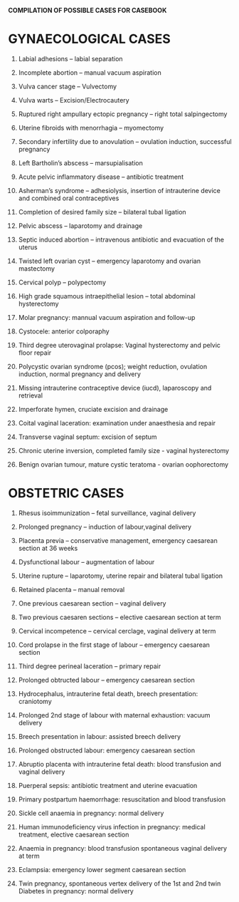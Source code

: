 **COMPILATION OF POSSIBLE CASES FOR CASEBOOK**


# GYNAECOLOGICAL CASES 

1. Labial adhesions – labial separation 

2. Incomplete abortion – manual vacuum aspiration 

3. Vulva cancer stage – Vulvectomy 

4. Vulva warts – Excision/Electrocautery 

5. Ruptured right ampullary ectopic pregnancy – right total salpingectomy 

6. Uterine fibroids with menorrhagia – myomectomy 

7. Secondary infertility due to anovulation – ovulation induction, successful pregnancy 

8. Left Bartholin’s abscess – marsupialisation 

9. Acute pelvic inflammatory disease – antibiotic treatment 

10. Asherman’s syndrome – adhesiolysis, insertion of intrauterine device and combined oral contraceptives 

11. Completion of desired family size – bilateral tubal ligation 

12. Pelvic abscess – laparotomy and drainage 

13. Septic induced abortion – intravenous antibiotic and evacuation of the uterus 

14. Twisted left ovarian cyst – emergency laparotomy and ovarian mastectomy 

15. Cervical polyp – polypectomy 

16. High grade squamous intraepithelial lesion – total abdominal hysterectomy 

17. Molar pregnancy: mannual vacuum aspiration and follow-up 

18. Cystocele: anterior colporaphy 

19. Third degree uterovaginal prolapse: Vaginal hysterectomy and pelvic floor repair 

20. Polycystic ovarian syndrome (pcos); weight reduction, ovulation induction, normal pregnancy and delivery 

21. Missing intrauterine contraceptive device (iucd), laparoscopy and retrieval 

22. Imperforate hymen, cruciate excision and drainage 

23. Coital vaginal laceration: examination under anaesthesia and repair 

24. Transverse vaginal septum: excision of septum 

25. Chronic uterine inversion, completed family size - vaginal hysterectomy 

26. Benign ovarian tumour, mature cystic teratoma - ovarian oophorectomy 


# OBSTETRIC CASES 

1. Rhesus isoimmunization – fetal surveillance, vaginal delivery

2. Prolonged pregnancy – induction of labour,vaginal delivery 

3. Placenta previa – conservative management, emergency caesarean section at 36 weeks 

4. Dysfunctional labour – augmentation of labour 

5. Uterine rupture – laparotomy, uterine repair and bilateral tubal ligation 

6. Retained placenta – manual removal 

7. One previous caesarean section – vaginal delivery 

8. Two previous caesaren sections – elective caesarean section at term

9. Cervical incompetence – cervical cerclage, vaginal delivery at term

10. Cord prolapse in the first stage of labour – emergency caesarean section

11. Third degree perineal laceration – primary repair

12. Prolonged obtructed labour – emergency caesarean section

13. Hydrocephalus, intrauterine fetal death, breech presentation: craniotomy

14. Prolonged 2nd stage of labour with maternal exhaustion: vacuum delivery

15. Breech presentation in labour: assisted breech delivery

16. Prolonged obstructed labour: emergency caesarean section

17. Abruptio placenta with intrauterine fetal death: blood transfusion and vaginal delivery

18. Puerperal sepsis: antibiotic treatment and uterine evacuation

19. Primary postpartum haemorrhage: resuscitation and blood transfusion

20. Sickle cell anaemia in pregnancy: normal delivery

21. Human immunodeficiency virus infection in pregnancy: medical treatment, elective caesarean section

22. Anaemia in pregnancy: blood transfusion spontaneous vaginal delivery at term

23. Eclampsia: emergency lower segment caesarean section

24. Twin pregnancy, spontaneous vertex delivery of the 1st and 2nd twin
Diabetes in pregnancy: normal delivery